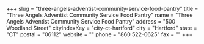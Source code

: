 +++
slug = "three-angels-adventist-community-service-food-pantry"
title = "Three Angels Adventist Community Service Food Pantry"
name = "Three Angels Adventist Community Service Food Pantry"
address = "500 Woodland Street"
cityIndexKey = "city-ct-hartford"
city = "Hartford"
state = "CT"
postal = "06112"
website = ""
phone = "860 522-0625"
fax = ""
+++
